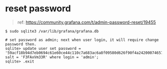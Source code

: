 # reset password

> ref: https://community.grafana.com/t/admin-password-reset/19455

```
$ sudo sqlite3 /var/lib/grafana/grafana.db

# set password as admin; next when user login, it will require change password then.
sqlite> update user set password = '59acf18b94d7eb0694c61e60ce44c110c7a683ac6a8f09580d626f90f4a242000746579358d77dd9e570e83fa24faa88a8a6', salt = 'F3FAxVm33R' where login = 'admin';
sqlite> .exit
```
